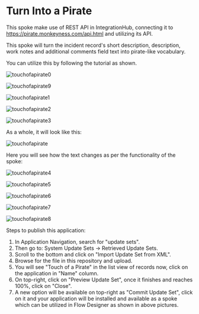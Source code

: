# Turn Into a Pirate
This spoke make use of REST API in IntegrationHub, connecting it to https://pirate.monkeyness.com/api.html and utilizing its API.

This spoke will turn the incident record's short description, description, work notes and additional comments field text into pirate-like vocabulary.

You can utilize this by following the tutorial as shown.

![touchofapirate0](https://github.com/user-attachments/assets/b02950c6-8ff2-4476-b918-1df38dddaaf6)


![touchofapirate9](https://github.com/user-attachments/assets/ce8328be-b028-4452-8f3a-d6a03f61c9a0)


![touchofapirate1](https://github.com/user-attachments/assets/3f5062a1-bb87-4c0d-b724-5f56a88f601a)


![touchofapirate2](https://github.com/user-attachments/assets/7dc252a8-355b-4a57-8950-dec744c7ba75)


![touchofapirate3](https://github.com/user-attachments/assets/dccfa443-2298-485e-84dd-b14043355fce)


As a whole, it will look like this:

![touchofapirate](https://github.com/user-attachments/assets/2c80c4af-5710-4c16-b895-cc97c4e4780e)



Here you will see how the text changes as per the functionality of the spoke:

![touchofapirate4](https://github.com/user-attachments/assets/f8ca4f63-9618-4594-9dbb-3b380b755ed1)


![touchofapirate5](https://github.com/user-attachments/assets/dac9dbf4-d36d-4800-bbfd-9a25fb685c29)


![touchofapirate6](https://github.com/user-attachments/assets/0f4bf757-d1df-4cf7-8b29-7ffd057044a2)


![touchofapirate7](https://github.com/user-attachments/assets/2232985a-c3f2-4d36-b262-42edf5c13d1a)


![touchofapirate8](https://github.com/user-attachments/assets/9e269ff8-1967-4e5a-9be3-58422ad2d7c4)


Steps to publish this application:

1. In Application Navigation, search for "update sets".
2. Then go to: System Update Sets -> Retrieved Update Sets.
3. Scroll to the bottom and click on "Import Update Set from XML".
4. Browse for the file in this repository and upload.
5. You will see "Touch of a Pirate" in the list view of records now, click on the application in "Name" column.
6. On top-right, click on "Preview Update Set", once it finishes and reaches 100%, click on "Close".
7. A new option will be available on top-right as "Commit Update Set", click on it and your application will be installed and available as a spoke which can be utilized in Flow Designer as shown in above pictures.

